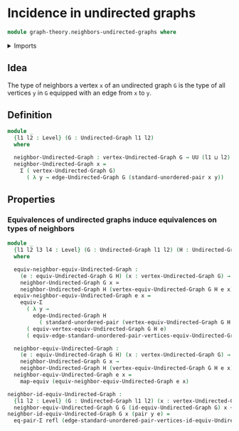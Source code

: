 # Incidence in undirected graphs

```agda
module graph-theory.neighbors-undirected-graphs where
```

<details><summary>Imports</summary>

```agda
open import foundation.dependent-pair-types
open import foundation.equality-dependent-pair-types
open import foundation.equivalences
open import foundation.functions
open import foundation.functoriality-dependent-pair-types
open import foundation.homotopies
open import foundation.identity-types
open import foundation.universe-levels
open import foundation.unordered-pairs

open import graph-theory.equivalences-undirected-graphs
open import graph-theory.undirected-graphs
```

</details>

## Idea

The type of neighbors a vertex `x` of an undirected graph `G` is the type of all
vertices `y` in `G` equipped with an edge from `x` to `y`.

## Definition

```agda
module _
  {l1 l2 : Level} (G : Undirected-Graph l1 l2)
  where

  neighbor-Undirected-Graph : vertex-Undirected-Graph G → UU (l1 ⊔ l2)
  neighbor-Undirected-Graph x =
    Σ ( vertex-Undirected-Graph G)
      ( λ y → edge-Undirected-Graph G (standard-unordered-pair x y))
```

## Properties

### Equivalences of undirected graphs induce equivalences on types of neighbors

```agda
module _
  {l1 l2 l3 l4 : Level} (G : Undirected-Graph l1 l2) (H : Undirected-Graph l3 l4)
  where

  equiv-neighbor-equiv-Undirected-Graph :
    (e : equiv-Undirected-Graph G H) (x : vertex-Undirected-Graph G) →
    neighbor-Undirected-Graph G x ≃
    neighbor-Undirected-Graph H (vertex-equiv-Undirected-Graph G H e x)
  equiv-neighbor-equiv-Undirected-Graph e x =
    equiv-Σ
      ( λ y →
        edge-Undirected-Graph H
          ( standard-unordered-pair (vertex-equiv-Undirected-Graph G H e x) y))
      ( equiv-vertex-equiv-Undirected-Graph G H e)
      ( equiv-edge-standard-unordered-pair-vertices-equiv-Undirected-Graph G H e x)

  neighbor-equiv-Undirected-Graph :
    (e : equiv-Undirected-Graph G H) (x : vertex-Undirected-Graph G) →
    neighbor-Undirected-Graph G x →
    neighbor-Undirected-Graph H (vertex-equiv-Undirected-Graph G H e x)
  neighbor-equiv-Undirected-Graph e x =
    map-equiv (equiv-neighbor-equiv-Undirected-Graph e x)

neighbor-id-equiv-Undirected-Graph :
  {l1 l2 : Level} (G : Undirected-Graph l1 l2) (x : vertex-Undirected-Graph G) →
  neighbor-equiv-Undirected-Graph G G (id-equiv-Undirected-Graph G) x ~ id
neighbor-id-equiv-Undirected-Graph G x (pair y e) =
  eq-pair-Σ refl (edge-standard-unordered-pair-vertices-id-equiv-Undirected-Graph G x y e)
```
